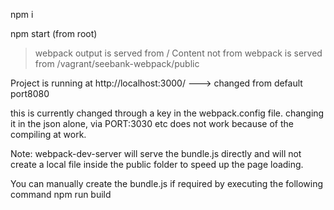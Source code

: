 
npm i

npm start (from root)

 > webpack output is served from /
 > Content not from webpack is served from /vagrant/seebank-webpack/public


Project is running at http://localhost:3000/ ---> changed from default port8080

this is currently changed through a key in the webpack.config file. changing it in the json alone, via PORT:3030 etc does not work because of the compiling at work. 



Note: webpack-dev-server will serve the bundle.js directly and will not create a local file inside the public folder to speed up the page loading.

You can manually create the bundle.js if required by executing the following command
npm run build